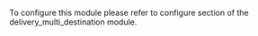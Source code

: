 To configure this module please refer to configure section of the
delivery_multi_destination module.
